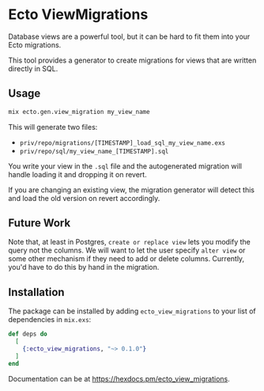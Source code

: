 # Ecto ViewMigrations

Database views are a powerful tool, but it can be hard to fit them into your Ecto migrations.

This tool provides a generator to create migrations for views that are written directly in SQL.

## Usage

```bash
mix ecto.gen.view_migration my_view_name
```

This will generate two files:
- `priv/repo/migrations/[TIMESTAMP]_load_sql_my_view_name.exs`
- `priv/repo/sql/my_view_name_[TIMESTAMP].sql`

You write your view in the `.sql` file and the autogenerated migration will handle loading it and dropping it on revert.

If you are changing an existing view, the migration generator will detect this and load the old version on revert accordingly.
## Future Work

Note that, at least in Postgres, `create or replace view` lets you modify the query not the columns. We will want to let the user specify `alter view` or some other mechanism if they need to add or delete columns. Currently, you'd have to do this by hand in the migration.
## Installation

The package can be installed by adding `ecto_view_migrations` to your list of dependencies in `mix.exs`:

```elixir
def deps do
  [
    {:ecto_view_migrations, "~> 0.1.0"}
  ]
end
```

Documentation can be at <https://hexdocs.pm/ecto_view_migrations>.

